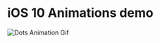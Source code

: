 # iOS 10 Animations demo

![Dots Animation Gif](https://d3uepj124s5rcx.cloudfront.net/items/3I112p0I1L3L0C3N2K3Q/Screen%20Recording%202017-03-06%20at%2005.44%20PM.gif?v=015a32fb "Dots Anomation")
